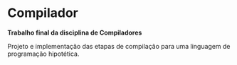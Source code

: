# Compilador
**Trabalho final da disciplina de Compiladores**

Projeto e implementação das etapas de compilação para uma linguagem de programação hipotética.
